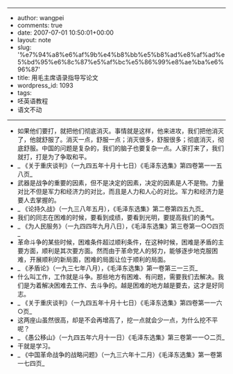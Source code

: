 - --
- author: wangpei
- comments: true
- date: 2007-07-01 10:50:01+00:00
- layout: note
- slug: '%e7%94%a8%e6%af%9b%e4%b8%bb%e5%b8%ad%e8%af%ad%e5%bd%95%e6%8c%87%e5%af%bc%e5%86%99%e8%ae%ba%e6%96%87'
- title: 用毛主席语录指导写论文
- wordpress_id: 1093
- tags:
- 呸英语教程
- 语文不动
- --
- 如果他们要打，就把他们彻底消灭。事情就是这样，他来进攻，我们把他消灭了，他就舒服了。消灭一点，舒服一点；消灭很多，舒服很多；彻底消灭，彻底舒服。中国的问题是复杂的，我们的脑子也要复杂一点。人家打来了，我们就打，打是为了争取和平。
- _    《关于重庆谈判》（一九四五年十月十七日）《毛泽东选集》第四卷第一一五八页_
- 武器是战争的重要的因素，但不是决定的因素，决定的因素是人不是物。力量对比不但是军力和经济力的对比，而且是人力和人心的对比。军力和经济力是要人去掌握的。
- _    《论持久战》（一九三八年五月），《毛泽东选集》第二卷第四五九页_
- 我们的同志在困难的时候，要看到成绩，要看到光明，要提高我们的勇气。
- _    《为人民服务》（一九四四年九月八日），《毛泽东选集》第三卷第一○○四页_
- 革命斗争的某些时候，困难条件超过顺利条件，在这种时候，困难是矛盾的主要方面，顺利是其次要方面。然而由于革命党人的努力，能够逐步地克服困难，开展顺利的新局面，困难的局面让位于顺利的局面。
- _    《矛盾论》（一九三七年八月），《毛泽东选集》第一卷第三一三页_
- 什么叫工作，工作就是斗争。那些地方有困难、有问题，需要我们去解决。我们是为着解决困难去工作、去斗争的。越是困难的地方越是要去，这才是好同志。
- _    《关于重庆谈判》（一九四五年十月十七日）《毛泽东选集》第四卷第一一六○页_
- 这两座山虽然很高，却是不会再增高了，挖一点就会少一点，为什么挖不平呢？
- _    《愚公移山》（一九四五年六月十一日）《毛泽东选集》第三卷第一一○二页_
- 干就是学习。
- _        《中国革命战争的战略问题》（一九三六年十二月）《毛泽东选集》第一卷第一七四页_
